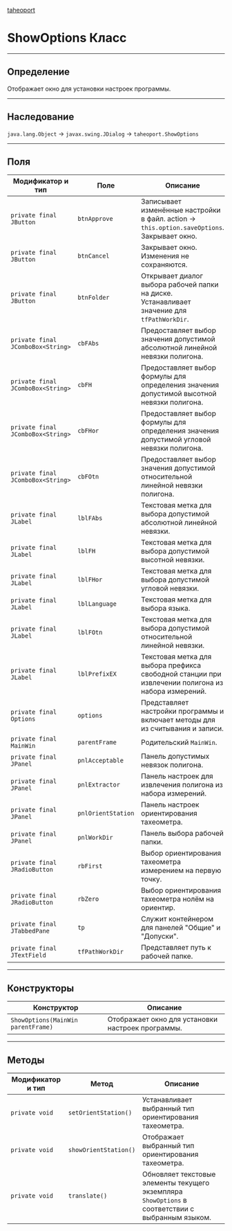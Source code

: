 
[taheoport](https://github.com/AndrewNizovkin/Taheoport/blob/main/README.md)

# ShowOptions Класс

---

## Определение

Отображает окно для установки настроек программы.

---

## Наследование

`java.lang.Object` -> `javax.swing.JDialog` -> `taheoport.ShowOptions`

---

## Поля

Модификатор и тип | Поле | Описание
--- | ---|---
`private final JButton` | `btnApprove` | Записывает изменённые настройки в файл. action -> `this.option.saveOptions`. Закрывает окно.
`private final JButton` | `btnCancel` | Закрывает окно. Изменения не сохраняются.
`private final JButton` | `btnFolder` | Открывает диалог выбора рабочей папки на диске. Устанавливает значение для `tfPathWorkDir`.
`private final JComboBox<String>` | `cbFAbs` | Предоставляет выбор значения допустимой абсолютной линейной невязки полигона.
`private final JComboBox<String>` | `cbFH` | Предоставляет выбор формулы для определения значения допустимой высотной невязки полигона.
`private final JComboBox<String>` | `cbFHor` | Предоставляет выбор формулы для определения значения допустимой угловой невязки полигона.
`private final JComboBox<String>` | `cbFOtn` | Предоставляет выбор значения допустимой относительной линейной невязки полигона.
`private final JLabel` | `lblFAbs` | Текстовая метка для выбора допустимой абсолютной линейной невязки.
`private final JLabel` | `lblFH` | Текстовая метка для выбора допустимой высотной невязки.
`private final JLabel` | `lblFHor` | Текстовая метка для выбора допустимой угловой невязки.
`private final JLabel` | `lblLanguage` | Текстовая метка для выбора языка.
`private final JLabel` | `lblFOtn` | Текстовая метка для выбора допустимой относительной линейной невязки.
`private final JLabel` | `lblPrefixEX` | Текстовая метка для выбора префикса свободной станции при извлечении полигона из набора измерений.
`private final Options` | `options` | Представляет настройки программы и включает методы для из считывания и записи.
`private final MainWin` | `parentFrame` | Родительский `MainWin`.
`private final JPanel` | `pnlAcceptable` | Панель допустимых невязок полигона.
`private final JPanel` | `pnlExtractor` | Панель настроек для извлечения полигона из набора измерений.
`private final JPanel` | `pnlOrientStation` | Панель настроек ориентирования тахеометра.
`private final JPanel` | `pnlWorkDir` | Панель выбора рабочей папки.
`private final JRadioButton` | `rbFirst` | Выбор ориентирования тахеометра измерением на первую точку.
`private final JRadioButton` | `rbZero` | Выбор ориентирования тахеометра нолём на ориентир.
`private final JTabbedPane` | `tp` | Служит контейнером для панелей "Общие" и "Допуски".
`private final JTextField` | `tfPathWorkDir` | Представляет путь к рабочей папке.

---

## Конструкторы

Конструктор | Описание
--- | ---
`ShowOptions(MainWin parentFrame)` | Отображает окно для установки настроек программы.

---

## Методы

Модификатор и тип | Метод | Описание
--- | --- | ---
`private void` | `setOrientStation()` | Устанавливает выбранный тип ориентирования тахеометра.
`private void` | `showOrientStation()` | Отображает выбранный тип ориентирования тахеометра.
`private void` | `translate()` | Обновляет текстовые элементы текущего экземпляра `ShowOptions` в соответствии с выбранным языком.
